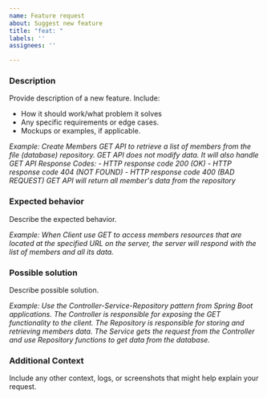 ```yaml
---
name: Feature request
about: Suggest new feature
title: "feat: "
labels: ''
assignees: ''

---
```


### Description

Provide description of a new feature. Include:

- How it should work/what problem it solves
- Any specific requirements or edge cases.
- Mockups or examples, if applicable.

*Example: Create Members GET API to retrieve a list of members from the file (database) repository.
GET
API* *does not modify data. It will also handle GET API Response Codes:*
*- HTTP response code 200 (OK)*
*- HTTP response code 404 (NOT FOUND)*
*- HTTP response code 400 (BAD REQUEST)*
*GET API will return all member's data from the repository*

### Expected behavior

Describe the expected behavior.

*Example:  When Client use GET to access members resources that are located at the specified URL on
the server, the server will respond with the list of members and all its data.*

### Possible solution

Describe possible solution.

*Example: Use the Controller-Service-Repository pattern from Spring Boot applications. The
Controller is responsible for exposing the GET functionality to the client. The Repository is
responsible for storing and retrieving members data. The Service gets the request from the
Controller and use Repository functions to get data from the database.*

### Additional Context

Include any other context, logs, or screenshots that might help explain your request.
